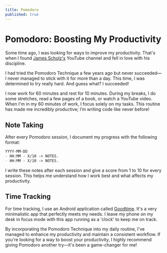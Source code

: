 ```yaml
---
title: Pomodoro
published: true
---
```



# Pomodoro: Boosting My Productivity


Some time ago, I was looking for ways to improve my productivity. That's when I found [James Scholz's](https://www.youtube.com/@JamesScholz) YouTube channel and fell in love with his discipline.

I had tried the Pomodoro Technique a few years ago but never succeeded—I never managed to stick with it for more than a day. This time, I was determined to try really hard. And guess what? I succeeded!

I now work for 60 minutes and rest for 10 minutes. During my breaks, I do some stretches, read a few pages of a book, or watch a YouTube video. When I'm in my 60 minutes of work, I focus solely on my tasks. This routine has made me incredibly productive; I’m writing code like never before!


## Note Taking

After every Pomodoro session, I document my progress with the following format:

```markdown
YYYY-MM-DD
- HH:MM - X/10 -> NOTES.
- HH:MM - X/10 -> NOTES.
```

I write these notes after each session and give a score from 1 to 10 for every session. This helps me understand how I work best and what affects my productivity.


## Time Tracking

For time tracking, I use an Android application called [Goodtime](https://f-droid.org/en/packages/com.apps.adrcotfas.goodtime/). It's a very minimalistic app that perfectly meets my needs. I leave my phone on my desk in focus mode with this app running as a 'clock' to keep me on track.

By incorporating the Pomodoro Technique into my daily routine, I've managed to enhance my productivity and maintain a consistent workflow. If you're looking for a way to boost your productivity, I highly recommend giving Pomodoro another try—it's been a game-changer for me!
